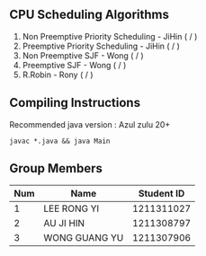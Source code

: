 ## CPU Scheduling Algorithms

1. Non Preemptive Priority Scheduling - JiHin ( / )
2. Preemptive Priority Scheduling - JiHin ( / )
3. Non Preemptive SJF - Wong ( / )
4. Preemptive SJF - Wong ( / )
5. R.Robin - Rony ( / )

## Compiling Instructions

Recommended java version : Azul zulu 20+

```
javac *.java && java Main
```

## Group Members

| Num | Name          | Student ID |
| --- | ------------- | ---------- |
| 1   | LEE RONG YI   | 1211311027 |
| 2   | AU JI HIN     | 1211308797 |
| 3   | WONG GUANG YU | 1211307906 |
